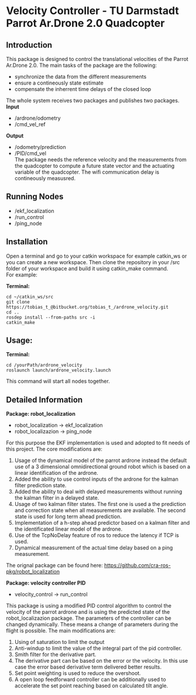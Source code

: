 # Velocity Controller - TU Darmstadt Parrot Ar.Drone 2.0 Quadcopter

## Introduction
This package is designed to control the translational velocities of the Parrot Ar.Drone 2.0.
The main tasks of the package are the following:
- synchronize the data from the different measurements
- ensure a contineously state estimate 
- compensate the inherrent time delays of the closed loop

The whole system receives two packages and publishes two packages.  
**Input**   

- /ardrone/odometry
- /cmd_vel_ref

**Output**  

- /odometry/prediction
- /PID/cmd_vel  
The package needs the reference velocity and the measurements from the quadcopter to compute a future state vector and the actuating variable of the quadcopter.
The wifi communication delay is contineously measusred.

## Running Nodes
- /ekf_localization
- /run_control
- /ping_node

## Installation
Open a terminal and go to your catkin workspace for example catkin_ws or you can create a new workspace. 
Then clone the repository in your /src folder of your workspace and build it using catkin_make command.   
For example: 

**Terminal:**
```
cd ~/catkin_ws/src
git clone https://tobias_t_@bitbucket.org/tobias_t_/ardrone_velocity.git
cd ..
rosdep install --from-paths src -i
catkin_make 
```
## Usage:

**Terminal:**
```
cd /yourPath/ardrone_velocity
roslaunch launch/ardrone_velocity.launch
```

This command will start all nodes together. 


## Detailed Information 

**Package: robot_localization**  
- robot_localization -> ekf_localization  
- robot_localizazion -> ping_node

For this purpose the EKF implementation is used and adopted to fit needs of this project. The core modifications are:  

1. Usage of the dynamical model of the parrot ardrone instead the default use of a 3 dimensional omnidirectional ground robot which is based on a linear identification of the ardrone.
2. Added the ability to use control inputs of the ardrone for the kalman filter prediction state.
3. Added the ability to deal with delayed measurements without running the kalman filter in a delayed state.
4. Usage of two kalman filter states. The first one is used a the prediction and correction state when all measurements are available. 
   The second state is used for long term ahead prediction.
5. Implementation of a h-step ahead predictor based on a kalman filter and the identificated linear model of the ardrone. 
6. Use of the TcpNoDelay feature of ros to reduce the latency if TCP is used.
7. Dynamical measurement of the actual time delay based on a ping measurement. 

The orignal package can be found here: https://github.com/cra-ros-pkg/robot_localization

**Package: velocity controller PID**   
- velocity_control -> run_control

This package is using a modified PID control algorithm to control the velocity of the parrot ardrone and is using the predicted state of the robot_localizazion package.
The parameters of the controller can be changed dynamically. These means a change of parameters during the flight is possible. 
The main modifications are:  

1. Using of saturation to limit the output
2. Anti-windup to limit the value of the integral part of the pid controller. 
3. Smith filter for the derivative part. 
4. The derivative part can be based on the error or the velocity. In this use case the error based derivative term delivered better results. 
5. Set point weighting is used to reduce the overshoot.
6. A open loop feedforward controller can be additionally used to accelerate the set point reaching based on calculated tilt angle. 







